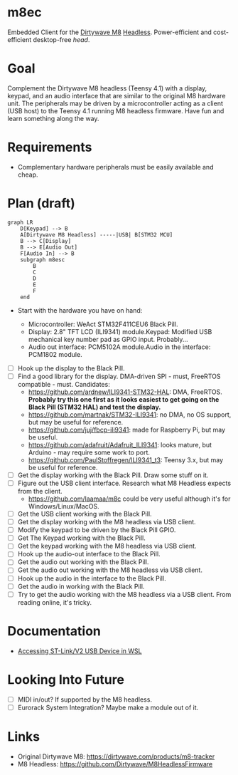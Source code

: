 # m8ec

Embedded Client for the [Dirtywave M8](https://dirtywave.com/)
[Headless](https://github.com/Dirtywave/M8HeadlessFirmware). Power-efficient and cost-efficient desktop-free _head_.

# Goal

Complement the Dirtywave M8 headless (Teensy 4.1) with a display, keypad, and an audio interface that are similar to the original M8
hardware unit. The peripherals may be driven by a microcontroller acting as a client (USB host) to the Teensy 4.1 running M8
headless firmware. Have fun and learn something along the way.

# Requirements

-   Complementary hardware peripherals must be easily available and cheap.

# Plan (draft)

```mermaid
graph LR
    D[Keypad] --> B
    A[Dirtywave M8 Headless] -----|USB| B[STM32 MCU]
    B --> C[Display]
    B --> E[Audio Out]
    F[Audio In] --> B
    subgraph m8esc
        B
        C
        D
        E
        F
    end
```

-   Start with the hardware you have on hand:

    -   Microcontroller: WeAct STM32F411CEU6 Black Pill.
    -   Display: 2.8" TFT LCD (ILI9341) module.Keypad: Modified USB mechanical key number pad as GPIO input. Probably...
    -   Audio out interface: PCM5102A module.Audio in the interface: PCM1802 module.

-   [ ] Hook up the display to the Black Pill.
-   [ ] Find a good library for the display. DMA-driven SPI - must, FreeRTOS compatible - must. Candidates:
    -   https://github.com/ardnew/ILI9341-STM32-HAL: DMA, FreeRTOS. **Probably try this one first as it looks easiest to
        get going on the Black Pill (STM32 HAL) and test the display.**
    -   https://github.com/martnak/STM32-ILI9341: no DMA, no OS support, but may be useful for reference.
    -   https://github.com/juj/fbcp-ili9341: made for Raspberry Pi, but may be useful.
    -   https://github.com/adafruit/Adafruit_ILI9341: looks mature, but Arduino - may require some work to port.
    -   https://github.com/PaulStoffregen/ILI9341_t3: Teensy 3.x, but may be useful for reference.
-   [ ] Get the display working with the Black Pill. Draw some stuff on it.
-   [ ] Figure out the USB client interface. Research what M8 Headless expects from the client.
    -   https://github.com/laamaa/m8c could be very useful although it's for Windows/Linux/MacOS.
-   [ ] Get the USB client working with the Black Pill.
-   [ ] Get the display working with the M8 headless via USB client.
-   [ ] Modify the keypad to be driven by the Black Pill GPIO.
-   [ ] Get The Keypad working with the Black Pill.
-   [ ] Get the keypad working with the M8 headless via USB client.
-   [ ] Hook up the audio-out interface to the Black Pill.
-   [ ] Get the audio out working with the Black Pill.
-   [ ] Get the audio out working with the M8 headless via USB client.
-   [ ] Hook up the audio in the interface to the Black Pill.
-   [ ] Get the audio in working with the Black Pill.
-   [ ] Try to get the audio working with the M8 headless via a USB client. From reading online, it's tricky.

# Documentation

-  [Accessing ST-Link/V2 USB Device in WSL](docs/wsl-stlink.md)

# Looking Into Future

-   [ ] MIDI in/out? If supported by the M8 headless.
-   [ ] Eurorack System Integration? Maybe make a module out of it.

# Links

-   Original Dirtywave M8: https://dirtywave.com/products/m8-tracker
-   M8 Headless: https://github.com/Dirtywave/M8HeadlessFirmware
